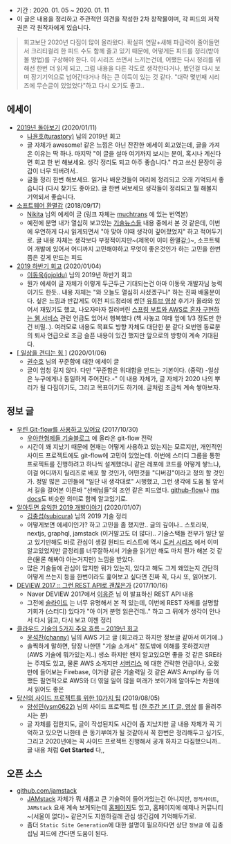 - 기간 : 2020. 01. 05 ~ 2020. 01. 11
- 이 글은 내용을 정리하고 주관적인 의견을 작성한 2차 창작물이며, 각 피드의 저작권은 각 원작자에게 있습니다.

> 회고보단 2020년 다짐이 많이 올라왔다. 확실히 연말+새해 파급력이 줄어들면서 크리티컬리 한 피드 수도 함께 줄고 있기 때문에, 어떻게든 피드를 정리(받아 볼 방법)를 구상해야 한다. 이 시리즈 쓰면서 느끼는건데, 어쨌든 다시 정리를 위해선 한번 더 읽게 되고, 그럼 내용을 다른 각도로 생각한다거나, 봤던걸 다시 보며 장기기억으로 넘어간다거나 하는 큰 이득이 있는 것 같다. "대략 몇번째 시리즈에 무슨글이 있었었다"하고 다시 오기도 좋고..
> 

## 에세이

- [2019년 돌아보기](https://velog.io/@tura/retrospective-2019) (2020/01/11)
    - [나윤호(turastory)](https://github.com/turastory) 님의 2019년 회고
    - 글 자체가 awesome! 같은 느낌은 아닌 잔잔한 에세이 회고였는데, 글을 가져온 이유는 딱 하나. 마지막 "이 글을 설마 여기까지 보시는 분이, 혹시나 계신다면 회고 한 번 해보세요. 생각 정리도 되고 아주 좋습니다." 라고 쓰신 문장이 공감이 너무 되버려서..
    - 글들 정리 한번 해보세요. 읽거나 배운것들이 머리에 정리되고 오래 기억되서 좋습니다 (다시 찾기도 좋아요). 글 한번 써보세요 생각들이 정리되고 뭘 해볼지 기억되서 좋습니다.
- [소프트웨어 환멸감](https://muchtrans.com/translations/software-disenchantment.ko.html) (2018/09/17)
    - [Nikita](https://tonsky.me/blog/disenchantment/) 님의 에세이 글 (링크 자체는 [muchtrans](https://github.com/zerobased-co/muchtrans) 에 있는 번역본)
    - 예전에 분명 내가 열심히 보고있는 [기술뉴스들](https://github.com/haneunjung/helper#newspaper-periodicals) 내용 중에서 본 것 같은데, 이번에 우연하게 다시 읽게되면서 "아 맞아 이때 생각이 깊어졌었지" 하고 적어두기로. 글 내용 자체는 생각보다 부정적이지만~(제목이 이미 환멸감;)~, 소프트웨어 개발에 있어서 어디까지 고민해야하고 무엇이 좋은것인가 하는 고민을 한번쯤은 깊게 만드는 피드
- [2019 하반기 회고](https://jojoldu.tistory.com/471) (2020/01/04)
    - [이동욱(jojoldu)](https://github.com/jojoldu) 님의 2019년 하반기 회고
    - 뭔가 에세이 글 자체가 이렇게 두근두근 기대되는건 아마 이동욱 개발자님 능력이기도 한듯.. 내용 자체는 "와 오늘도 열심히 사셨겠구나" 하는 진짜 배울분이다. 싶은 느낌과 반갑게도 이전 피드정리에 썼던 [유튜브 영상](https://www.youtube.com/watch?v=V9AGvwPmnZU) 후기가 올라와 있어서 재밌기도 했고, 나오자마자 질러버린 [스프링 부트와 AWS로 혼자 구현하는 웹 서비스](https://jojoldu.tistory.com/463) 관련 언급도 있어서 행복했다 (책 사놓고 여태 앞에 1/3 정도만 한건 비밀..). 여러모로 내용도 목표도 방향 자체도 대단한 분 같다 요번엔 동료분의 퇴사 언급으로 조금 슬픈 내용이 있긴 했지만 앞으로의 방향이 계속 기대된다.
- [\[ 일상을 견디는 힘 \]](https://blog.naver.com/knix008/221761822318) (2020/01/06)
    - [권수호](https://blog.naver.com/knix008) 님의 꾸준함에 대한 에세이 글
    - 글이 엄청 길지 않다. 다만 "꾸준함은 위대함을 만드는 기본이다. (중략) -일상은 누구에게나 동일하게 주어진다.-" 이 내용 자체가, 글 자체가 2020 나의 뿌리가 될 다짐이기도, 그리고 목표이기도 하기에. 글처럼 조금씩 계속 쌓아보자.

## 정보 글

- [우린 Git-flow를 사용하고 있어요](http://woowabros.github.io/experience/2017/10/30/baemin-mobile-git-branch-strategy.html) (2017/10/30)
    - [우아한형제들 기술블로그](http://woowabros.github.io/) 에 올라온 git-flow 전략
    - 시간이 꽤 지났기 때문에 현재는 어떻게 사용하고 있는지는 모르지만, 개인적인 사이드 프로젝트에도 git-flow에 고민이 있었는데. 이번에 스터디 그룹을 통한 프로젝트를 진행하려고 하나씩 설계했더니 같은 레포에 코드를 어떻게 쌓느냐, 이걸 어디까지 릴리즈로 배포 할 것인가, 어떤것을 "디버깅"이라고 정의 할 것인가. 정말 많은 고민들에 "일단 내 생각대로" 시행했고, 그런 생각에 도움 될 앞서서 길을 걸어본 이른바 "선배님들"의 조언 같은 피드였다. [github-flow](https://help.github.com/en/github/collaborating-with-issues-and-pull-requests/github-flow)나 [ms docs](https://docs.microsoft.com/ko-kr/azure/architecture/framework/devops/gitflow-branch-workflow)도 비슷한 의미로 함께 알고있기로.
- [알아두면 유익한 2019 개발이야기](https://subicura.com/2020/01/07/2019-dev-summary.html) (2020/01/07)
    - [김충섭(subicura)](https://github.com/subicura) 님의 2019 기술 정리
    - 어떻게보면 에세이인가? 하고 고민을 좀 했지만.. 글의 깊이나.. 스토리북, nextjs, graphql, jamstack (이거말고도 더 많다).. 기술스택들 전부가 일단 알고 있기만해도 바로 관심이 생길 원티드 리스트에 역시 [도커 시리즈](https://subicura.com/2017/01/19/docker-guide-for-beginners-1.html) 에서 이미 알고있었지만 글정리를 너무잘하셔서 기술을 읽기만 해도 마치 뭔가 해본 것 같은(물론 해봐야 아는거지만) 느낌을 받았다.
    - 많은 기술들에 관심이 많지만 뭐가 있는지, 있다고 해도 그게 왜있는지 간단히 어떻게 쓰는지 등을 한번이라도 훑어보고 싶다면 진짜 꼭, 다시 또, 읽어보기.
- [DEVIEW 2017 :: 그런 REST API로 괜찮은가](https://deview.kr/2017/schedule/212) (2017/10/16)
    - Naver DEVIEW 2017에서 [이응준](https://blog.npcode.com/) 님 이 발표하신 REST API 내용
    - 그전에 [슬라이드](http://slides.com/eungjun/rest#/) 는 너무 유명해서 본 적 있는데, 이번에 REST 자체를 설명할 기회가 (스터디) 있다가 "아 이거 분명 읽은건데.." 하고 그 뒤에가 생각이 안나서 다시 읽고, 다시 보고 이젠 정리
- [클라우드 기술의 5가지 주요 흐름 – 2019년 회고](http://channy.creation.net/blog/1255)
    - [윤석찬(channy)](https://github.com/channy) 님의 AWS 기고 글 (회고라고 하지만 정보글 같아서 여기에..)
    - 솔찍하게 말하면, 당장 나한텐 "기술 소개서" 정도밖에 이해를 못하겠지만(AWS 기술에 뭐가있는지..) 생소 하지만 왠지 알고있으면 좋을 것 같은 SRE라는 주제도 있고, 물론 AWS 소개지만 [서버리스](https://ko.wikipedia.org/wiki/%EC%84%9C%EB%B2%84%EB%A6%AC%EC%8A%A4_%EC%BB%B4%ED%93%A8%ED%8C%85) 에 대한 간략한 언급이나, 오랬만에 들어보는 Firebase, 이거랑 같은 기술력일 것 같은 AWS Amplify 등 어쨌든 필연적으로 AWS와 더 엮일 일이 많을 미래가 보이기에 알아두는 차원에서 읽어도 좋은
- [당신의 사이드 프로젝트를 위한 10가지 팁](https://velog.io/@chris/10-tips-for-starting-and-creating-side-projects) (2019/08/05)
    - [양성민(ysm0622)](https://github.com/ysm0622) 님의 사이드 프로젝트 팁 ([한 주간 본 IT 글, 영상](https://velog.io/@chris/series/-%ED%95%9C-%EC%A3%BC%EA%B0%84-%EB%B3%B8-IT-%EA%B8%80-%EC%98%81%EC%83%81) 를 올려주시는 분)
    - 글 자체를 접한지도, 글이 작성된지도 시간이 좀 지났지만 글 내용 자체가 꼭 기억하고 있으면 나한테 큰 동기부여가 될 것같아서 꼭 한번은 정리해두고 싶기도, 그리고 2020년에는 꼭 사이드 프로젝트 진행해서 공개 하자고 다짐했으니까.. 글 내용 처럼 **Get Started** 다,,

## 오픈 소스

- [github.com/jamstack](https://github.com/jamstack)
    - [JAMstack](https://en.wikipedia.org/wiki/Netlify#JAMstack) 자체가 뭐 새롭고 큰 기술력이 들어가있는건 아니지만, `정적사이트`, `JAMstack` 요새 계속 보게되는데 [홈페이지](https://jamstack.org/)도 있고, 홈페이지에 예제나 커뮤니티~(서울이 없다)~ 같은거도 지원하길래 관심 생긴김에 기억해두기로.
    - 좀더 `Static Site Generation`에 대한 설명이 필요하다면 상단 `정보글` 에 김충섭님 피드에 간다면 도움이 된다.
